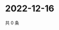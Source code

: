 # 2022-12-16

共 0 条

<!-- BEGIN WEIBO -->
<!-- 最后更新时间 Fri Dec 16 2022 06:12:58 GMT+0800 (China Standard Time) -->

<!-- END WEIBO -->
